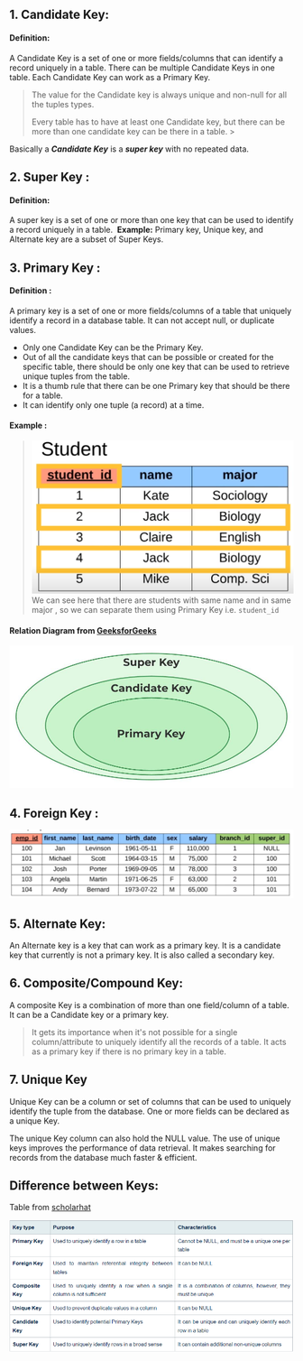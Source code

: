 
## 1. Candidate Key:
#### Definition:
A Candidate Key is a set of one or more fields/columns that can identify a record uniquely in a table. There can be multiple Candidate Keys in one table. Each Candidate Key can work as a Primary Key.

> The value for the Candidate key is always unique and non-null for all the tuples types.
>  
> Every table has to have at least one Candidate key, but there can be more than one candidate key can be there in a table. >

Basically a ***Candidate Key*** is a ***super key*** with no repeated data.

## 2. Super Key :

#### Definition:
A super key is a set of one or more than one key that can be used to identify a record uniquely in a table. 
**Example:** Primary key, Unique key, and Alternate key are a subset of Super Keys.

## 3. Primary Key :
#### Definition :
A primary key is a set of one or more fields/columns of a table that uniquely identify a record in a database table. It can not accept null, or duplicate values.

- Only one Candidate Key can be the Primary Key.
- Out of all the candidate keys that can be possible or created for the specific table, there should be only one key that can be used to retrieve unique tuples from the table.
- It is a thumb rule that there can be one Primary key that should be there for a table.
- It can identify only one tuple (a record) at a time.
#### Example :
>![PrimaryKeyEx](SS/PrimaryKeyEx.png) 
>We can see here that there are students with same name and in same major , so we can separate them using Primary Key i.e. `student_id`

#### Relation Diagram from [GeeksforGeeks](https://www.geeksforgeeks.org/types-of-keys-in-relational-model-candidate-super-primary-alternate-and-foreign/)
![Keys Relation](SS/KeysVenn.png)
## 4. Foreign Key :

![ForeignKeyEx](SS/ForeignKeyEx.png)


## 5. Alternate Key:

An Alternate key is a key that can work as a primary key. It is a candidate key that currently is not a primary key. It is also called a secondary key.

## 6. Composite/Compound Key:
A composite Key is a combination of more than one field/column of a table. It can be a Candidate key or a primary key.

> It gets its importance when it's not possible for a single column/attribute to uniquely identify all the records of a table. It acts as a primary key if there is no primary key in a table.

## 7. Unique Key

Unique Key can be a column or set of columns that can be used to uniquely identify the tuple from the database. One or more fields can be declared as a unique Key. 

The unique Key column can also hold the NULL value. The use of unique keys improves the performance of data retrieval. It makes searching for records from the database much faster & efficient.
## Difference between Keys:

Table from [scholarhat](https://www.scholarhat.com/tutorial/sqlserver/different-types-of-sql-keys)


![DiffernceKeys](SS/DiffernceKeys.png)